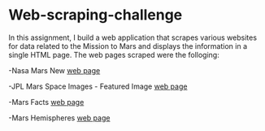 # Web-scraping-challenge

In this assignment, I build a web application that scrapes various websites for data related to the Mission to Mars and displays the information in a single HTML page.
The web pages scraped were the folloging:

  -Nasa Mars New [web page](https://mars.nasa.gov/news/)
  
  -JPL Mars Space Images - Featured Image [web page](https://www.jpl.nasa.gov/spaceimages/?search=&category=Mars)
  
  -Mars Facts [web page](https://space-facts.com/mars/)
  
  -Mars Hemispheres [web page](https://astrogeology.usgs.gov/search/results?q=hemisphere+enhanced&k1=target&v1=Mars)



